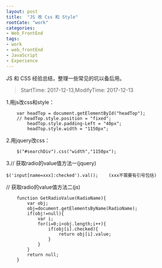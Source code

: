 ```yaml
---
layout: post
title:  "JS 改 Css 和 Style"
rootCate: "work"
categories:
- Web_FrontEnd
tags:
- work
- web_frontEnd  
- JavaScript
- Experience
---
```


JS 和 CSS 经验总结，整理一些常见的坑以备后用。

<!---more--->
> StartTime: 2017-12-13,ModifyTime: 2017-12-13

1.用js改css和style：

```
	var headTop = document.getElementById("headTop");
	// headTop.style.position = "fixed";
	    headTop.style.padding-Left = "40px";
	    headTop.style.width = "1150px";
```
2.用jquery改css：
```
	$("#searchDiv").css("width","1150px");
```

3.// 获取radio的value值方法一(jquery)
```
$('input[name=xxx]:checked').val();    (xxx不需要有引号包括)
```

   // 获取radio的value值方法二(js)
```
    function GetRadioValue(RadioName){
		var obj;
		obj=document.getElementsByName(RadioName);
		if(obj!=null){
			var i;
			for(i=0;i<obj.length;i++){
				if(obj[i].checked){
					return obj[i].value;
				}
			}
		}
		return null;
	}
```
